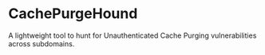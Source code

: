 # CachePurgeHound
A lightweight tool to hunt for Unauthenticated Cache Purging vulnerabilities across subdomains.
